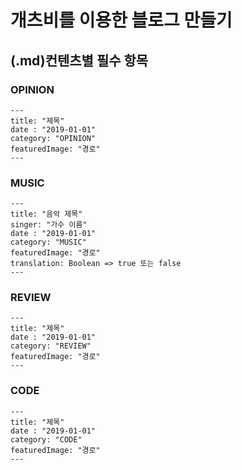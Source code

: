 # 개츠비를 이용한 블로그 만들기

## (.md)컨텐츠별 필수 항목

### OPINION

```text
---
title: "제목"
date : "2019-01-01"
category: "OPINION"
featuredImage: "경로"
---
```

### MUSIC

```text
---
title: "음악 제목"
singer: "가수 이름"
date : "2019-01-01"
category: "MUSIC"
featuredImage: "경로"
translation: Boolean => true 또는 false
---
```

### REVIEW

```text
---
title: "제목"
date : "2019-01-01"
category: "REVIEW"
featuredImage: "경로"
---
```

### CODE

```text
---
title: "제목"
date : "2019-01-01"
category: "CODE"
featuredImage: "경로"
---
```